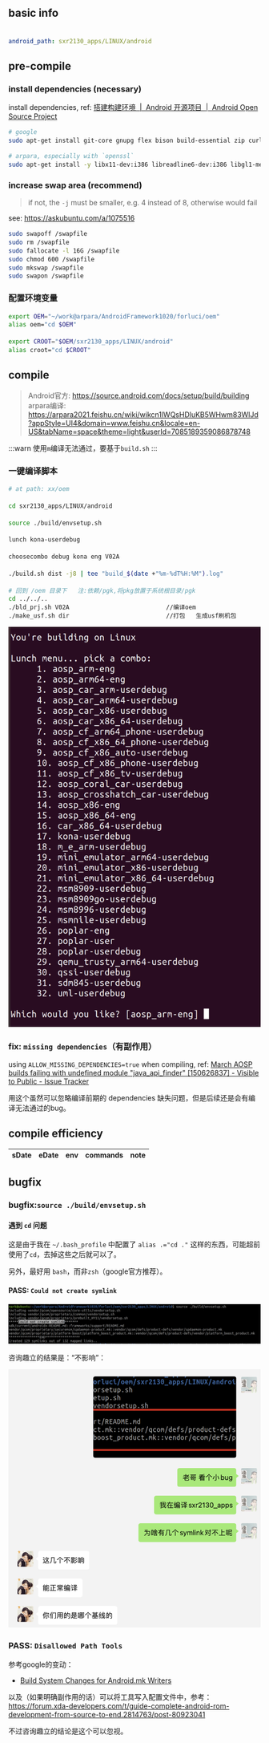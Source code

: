 
## basic info

```yaml

android_path: sxr2130_apps/LINUX/android

```

## pre-compile

### install dependencies (necessary)

install dependencies, ref: [搭建构建环境  |  Android 开源项目  |  Android Open Source Project](https://source.android.com/docs/setup/build/initializing#installing-required-packages-ubuntu-1804)

```sh
# google
sudo apt-get install git-core gnupg flex bison build-essential zip curl zlib1g-dev gcc-multilib g++-multilib libc6-dev-i386 libncurses5 lib32ncurses5-dev x11proto-core-dev libx11-dev lib32z1-dev libgl1-mesa-dev libxml2-utils xsltproc unzip fontconfig
```

```sh
# arpara, especially with `openssl`
sudo apt-get install -y libx11-dev:i386 libreadline6-dev:i386 libgl1-mesa-dev g++-multilib git flex bison gperf build-essential libncurses5-dev:i386 tofrodos python-markdown libxml2-utils xsltproc zlib1g-dev:i386 dpkg-dev libsdl1.2-dev git-core gnupg flex bison gperf build-essential zip curl zlib1g-dev gcc-multilib g++-multilib libc6-dev-i386 lib32ncurses5-dev x11proto-core-dev libx11-dev libgl1-mesa-dev libxml2-utils xsltproc unzip m4 lib32z-dev ccache libssl-dev libxml-simple-perl bc rsync
```

### increase swap area (recommend)

> if not, the `-j` must be smaller, e.g. 4 instead of 8, otherwise would fail

see: https://askubuntu.com/a/1075516

```sh
sudo swapoff /swapfile
sudo rm /swapfile
sudo fallocate -l 16G /swapfile
sudo chmod 600 /swapfile
sudo mkswap /swapfile
sudo swapon /swapfile
```

### 配置环境变量

```sh
export OEM="~/work@arpara/AndroidFramework1020/forluci/oem"
alias oem="cd $OEM"

export CROOT="$OEM/sxr2130_apps/LINUX/android"
alias croot="cd $CROOT"
```

## compile
 
> Android官方: https://source.android.com/docs/setup/build/building
> arpara编译: https://arpara2021.feishu.cn/wiki/wikcn1lWQsHDluKB5WHwm83WlJd?appStyle=UI4&domain=www.feishu.cn&locale=en-US&tabName=space&theme=light&userId=7085189359086878748

:::warn
使用`m`编译无法通过，要基于`build.sh`
:::

### 一键编译脚本

```sh
# at path: xx/oem

cd sxr2130_apps/LINUX/android

source ./build/envsetup.sh

lunch kona-userdebug

choosecombo debug kona eng V02A

./build.sh dist -j8 | tee "build_$(date +"%m-%dT%H:%M").log"

# 回到 /oem 目录下   注:依赖/pgk,将pkg放置于系统根目录/pgk
cd ../../..
./bld_prj.sh V02A                           //编译oem   
./make_usf.sh dir                           //打包   生成usf刷机包
```

![picture 1](.imgs/compile-1661847002308-9c3f8bc0082f05543f409ced04d7163670e86eda431dde7ad70e109af49f7780.png)  

### fix: `missing dependencies`（有副作用）

using `ALLOW_MISSING_DEPENDENCIES=true` when compiling, ref: [March AOSP builds failing with undefined module "java_api_finder" [150626837] - Visible to Public - Issue Tracker](https://issuetracker.google.com/issues/150626837?enable_mat=true&pli=1)

用这个虽然可以忽略编译前期的 dependencies 缺失问题，但是后续还是会有编译无法通过的bug。

## compile efficiency

| sDate | eDate | env | commands | note |
| ----- | ----- | --- | -------- | ---- |


## bugfix

### bugfix:`source ./build/envsetup.sh` 

#### 遇到 `cd` 问题

这是由于我在 `~/.bash_profile` 中配置了 `alias .="cd ."` 这样的东西，可能超前使用了`cd`，去掉这些之后就可以了。

另外，最好用 `bash`，而非`zsh`（google官方推荐）。

#### PASS: `Could not create symlink`

![picture 1](.imgs/compile-1661508344387-b9c65a4391c7df529dd1e7b4070077a26ceb38d5f144a7eeb4e056f330b2e7ea.png)  

咨询趣立的结果是：“不影响”：

![picture 2](.imgs/compile-1661508944461-cb7c443d0fbfbcfddad80f59927e4fd7ba8155015c37f0d2221fa8895398ce4d.png)  

### PASS: `Disallowed Path Tools`

参考google的变动：

- [Build System Changes for Android.mk Writers](https://android.googlesource.com/platform/build/+/master/Changes.md#PATH_Tools)

以及（如果明确副作用的话）可以将工具写入配置文件中，参考：https://forum.xda-developers.com/t/guide-complete-android-rom-development-from-source-to-end.2814763/post-80923041

不过咨询趣立的结论是这个可以忽视。
